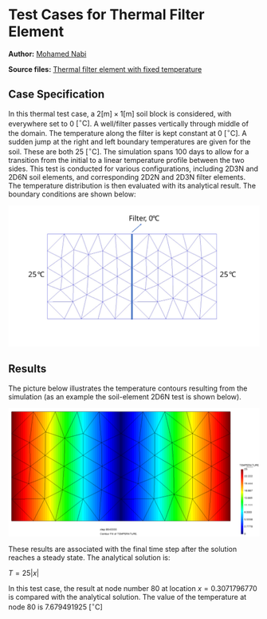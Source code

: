 # Test Cases for Thermal Filter Element

**Author:** [Mohamed Nabi](https://github.com/mnabideltares)

**Source files:** [Thermal filter element with fixed temperature](https://github.com/KratosMultiphysics/Kratos/tree/master/applications/GeoMechanicsApplication/tests/test_thermal_element/test_thermal_filter_element)

## Case Specification
In this thermal test case, a $2 \mathrm{[m]} \times 1 \mathrm{[m]}$ soil block is considered, with everywhere set to 0 $\mathrm{[^\circ C]}$. A well/filter passes vertically through middle of the domain. The temperature along the filter is kept constant at 0 $\mathrm{[^\circ C]}$. A sudden jump at the right and left boundary temperatures are given for the soil. These are both 25 $\mathrm{[^\circ C]}$. The simulation spans 100 days to allow for a transition from the initial to a linear temperature profile between the two sides. This test is conducted for various configurations, including 2D3N and 2D6N soil elements, and corresponding 2D2N and 2D3N filter elements. The temperature distribution is then evaluated with its analytical result. The boundary conditions are shown below:

<img src="../documentation_data/test_thermal_filter_element.svg" alt="Visualization of the Boundary conditions" title="Visualization of the Boundary conditions" width="600">

## Results

The picture below illustrates the temperature contours resulting from the simulation (as an example the soil-element 2D6N test is shown below).

<img src="../documentation_data/test_thermal_filter_element_2D3N_result.png" alt="Temperature profile at the last time step" title="Temperature profile at the last time step" width="600">

These results are associated with the final time step after the solution reaches a steady state. The analytical solution is:

$T = 25 \left| x \right|$

In this test case, the result at node number 80 at location $x = 0.3071796770$ is compared with the analytical solution. The value of the temperature at node 80 is 7.679491925 $\mathrm{[^\circ C]}$